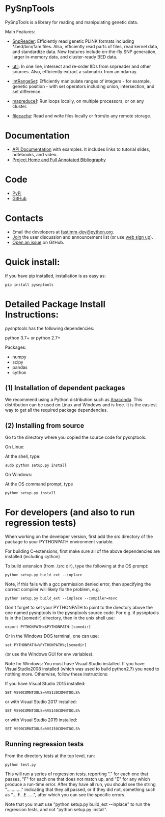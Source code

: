 PySnpTools
====================

PySnpTools is a library for reading and manipulating genetic data.

Main Features:

* [SnpReader](http://fastlmm.github.io/PySnpTools): Efficiently read genetic PLINK formats including \*.bed/bim/fam files.
          Also, efficiently read parts of files, read kernel data, and standardize data. 
          New features include on-the-fly SNP generation, larger in-memory data, and
          cluster-ready BED data.

* [util](https://fastlmm.github.io/PySnpTools/#module-pysnptools.util): In one line, intersect and re-order IIDs from snpreader and other sources.
          Also, efficiently extract a submatrix from an ndarray. 

* [IntRangeSet](https://fastlmm.github.io/PySnpTools/#util-intrangeset): Efficiently manipulate ranges of integers - for example, genetic position - with set operators including union, intersection, and set difference. 

* [mapreduce1](https://fastlmm.github.io/PySnpTools/#module-pysnptools.util.mapreduce1): Run loops locally, on multiple processors, or on any cluster. 

* [filecache](https://fastlmm.github.io/PySnpTools/#module-pysnptools.util.filecache):  Read and write files locally or from/to any remote storage.

Documentation
=================================

* [API Documentation](http://fastlmm.github.io/PySnpTools/) with examples. It includes links to tutorial slides, notebooks, and video.
* [Project Home and Full Annotated Bibliography](https://fastlmm.github.io/)

Code
=================================
* [PyPi](https://pypi.org/project/pynsptools/)
* [GitHub](https://github.com/fastlmm/PySnpTools)

Contacts
=================================

* Email the developers at fastlmm-dev@python.org.
* [Join](mailto:fastlmm-user-join@python.org?subject=Subscribe) the user discussion and announcement list (or use [web sign up](https://mail.python.org/mailman3/lists/fastlmm-user.python.org)).
* [Open an issue](https://github.com/fastlmm/PySnpTools/issues) on GitHub.


Quick install:
====================

If you have pip installed, installation is as easy as:

    pip install pysnptools


Detailed Package Install Instructions:
========================================

pysnptools has the following dependencies:

python 3.7+ or python 2.7+

Packages:

* numpy
* scipy
* pandas
* cython


(1) Installation of dependent packages
-----------------------------------------

We recommend using a Python distribution such as 
[Anaconda](https://www.anaconda.com/distribution/).
This distribution can be used on Linux and Windows and is free.
It is the easiest way to get all the required package
dependencies.


(2) Installing from source
-----------------------------------------

Go to the directory where you copied the source code for pysnptools.

On Linux:

At the shell, type: 

    sudo python setup.py install


On Windows:

At the OS command prompt, type 

    python setup.py install



For developers (and also to run regression tests)
=========================================================

When working on the developer version, first add the src directory of the package to your PYTHONPATH 
environment variable.

For building C-extensions, first make sure all of the above dependencies are installed (including cython)

To build extension (from .\src dir), type the following at the OS prompt:

    python setup.py build_ext --inplace

Note, if this fails with a gcc permission denied error, then specifying the correct compiler will likely fix the problem, e.g.

    python setup.py build_ext --inplace --compiler=msvc


Don't forget to set your PYTHONPATH to point to the directory above the one named pysnptools in
the pysnptools source code. For e.g. if pysnptools is in the [somedir] directory, then
in the unix shell use:

    export PYTHONPATH=$PYTHONPATH:[somedir]

Or in the Windows DOS terminal,
one can use: 

    set PYTHONPATH=%PYTHONPATH%;[somedir]

(or use the Windows GUI for env variables).

Note for Windows: You must have Visual Studio installed. If you have VisualStudio2008 installed 
(which was used to build python2.7) you need to nothing more. Otherwise, follow these instructions:

If you have Visual Studio 2015 installed:

    SET VS90COMNTOOLS=%VS130COMNTOOLS%

or with Visual Studio 2017 installed:

    SET VS90COMNTOOLS=%VS140COMNTOOLS%

or with Visual Studio 2019 installed:

    SET VS90COMNTOOLS=%VS150COMNTOOLS%

Running regression tests
-----------------------------

From the directory tests at the top level, run:

    python test.py

This will run a
series of regression tests, reporting "." for each one that passes, "F" for each
one that does not match up, and "E" for any which produce a run-time error. After
they have all run, you should see the string "............" indicating that they 
all passed, or if they did not, something such as "....F...E......", after which
you can see the specific errors.

Note that you must use "python setup.py build_ext --inplace" to run the 
regression tests, and not "python setup.py install".
